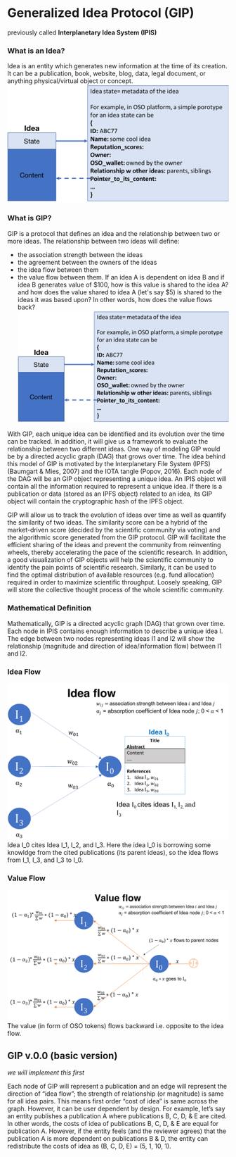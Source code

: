 # Generalized Idea Protocol (GIP) 
previously called **Interplanetary Idea System (IPIS)**

### What is an Idea?
Idea is an entity which generates new information at the time of its creation. It can be a publication, book, website, blog, data, legal document, or anything physical/virtual object or concept.
![Idea](idea.png)

### What is GIP?
GIP is a protocol that defines an idea and the relationship between two or more ideas. The relationship between two ideas will define:
- the association strength between the ideas
- the agreement between the owners of the ideas 
- the idea flow between them
- the value flow between them. If an idea A is dependent on idea B and if idea B generates value of $100, how is this value is shared to the idea A? and how does the value shared to idea A (let's say $5) is shared to the ideas it was based upon? In other words, how does the value flows back?
![Relationship Between Two Ideas](idea.png)


With GIP, each unique idea can be identified and its evolution over the time can be tracked. In addition, it will give us a framework to evaluate the relationship between two different ideas. One way of modeling GIP would be by a directed acyclic graph (DAG) that grows over time. The idea behind this model of GIP is motivated by the Interplanetary File System (IPFS) (Baumgart & Mies, 2007) and the IOTA tangle (Popov, 2016). Each node of the DAG will be an GIP object representing a unique idea.  An IPIS object will contain all the information required to represent a unique idea. If there is a publication or data (stored as an IPFS object) related to an idea, its GIP object will contain the cryptographic hash of the IPFS object. 

GIP will allow us to track the evolution of ideas over time as well as quantify the similarity of two ideas. The similarity score can be a hybrid of the market-driven score (decided by the scientific community via voting) and the algorithmic score generated from the GIP protocol. GIP will facilitate the efficient sharing of the ideas and prevent the community from reinventing wheels, thereby accelerating the pace of the scientific research. In addition, a good visualization of GIP objects will help the scientific community to identify the pain points of scientific research. Similarly, it can be used to find the optimal distribution of available resources (e.g. fund allocation) required in order to maximize scientific throughput. Loosely speaking, GIP will store the collective thought process of the whole scientific community.

### Mathematical Definition
Mathematically, GIP is a directed acyclic graph (DAG) that grown over time. Each node in IPIS contains enough information to describe a unique idea I. The edge between two nodes representing ideas I1 and I2 will show the relationship (magnitude and direction of idea/information flow) between I1 and I2.

### Idea Flow
![Idea Flow](Idea_flow.png)
Idea I_0 cites Idea I_1, I_2, and I_3. Here the idea I_0 is borrowing some knowldge from the cited publications (its parent ideas), so the idea flows from I_1, I_3, and I_3 to I_0.

### Value Flow
![Value Flow](Value_flow.png)
The value (in form of OSO tokens) flows backward i.e. opposite to the idea flow.

## GIP v.0.0 (basic version)
*we will implement this first*

Each node of GIP will represent a publication and an edge will represent the direction of “idea flow”; the strength of relationship (or magnitude) is same for all idea pairs. This means first order “cost of idea” is same across the graph. However, it can be user dependent by design. For example, let’s say an entity publishes a publication A where publications B, C, D, & E are cited. In other words, the costs of idea of publications B, C, D, & E are equal for publication A. However, if the entity feels (and the reviewer agrees) that the publication A is more dependent on publications B & D, the entity can redistribute the costs of idea as (B, C, D, E) = (5, 1, 10, 1).

